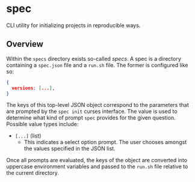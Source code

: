 # spec

CLI utility for initializing projects in reproducible ways.

## Overview

Within the `specs` directory exists so-called *specs*. A spec is a directory
containing a `spec.json` file and a `run.sh` file. The former is configured like
so:

```spec.json
{
  versions: [...],
}
```

The keys of this top-level JSON object correspond to the parameters that are
prompted by the `spec init` curses interface. The value is used to determine
what kind of prompt `spec` provides for the given question. Possible value types
include:

* `[...]` (list)
  * This indicates a select option prompt. The user chooses amongst the values
    specified in the JSON list.

Once all prompts are evaluated, the keys of the object are converted into
uppercase environment variables and passed to the `run.sh` file relative to the
current directory.
